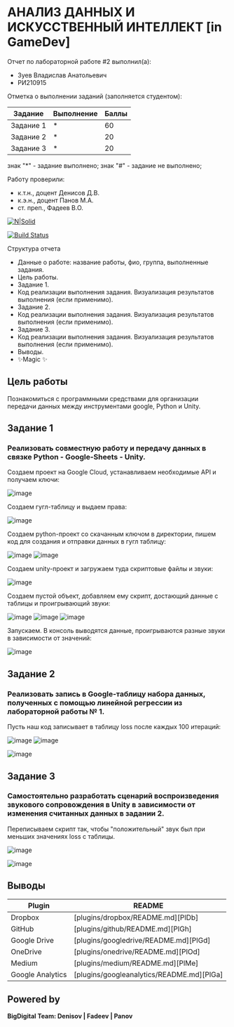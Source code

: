 # АНАЛИЗ ДАННЫХ И ИСКУССТВЕННЫЙ ИНТЕЛЛЕКТ [in GameDev]
Отчет по лабораторной работе #2 выполнил(а):
- Зуев Владислав Анатольевич
- РИ210915

Отметка о выполнении заданий (заполняется студентом):

| Задание | Выполнение | Баллы |
| ------ | ------ | ------ |
| Задание 1 | * | 60 |
| Задание 2 | * | 20 |
| Задание 3 | * | 20 |

знак "*" - задание выполнено; знак "#" - задание не выполнено;

Работу проверили:
- к.т.н., доцент Денисов Д.В.
- к.э.н., доцент Панов М.А.
- ст. преп., Фадеев В.О.

[![N|Solid](https://cldup.com/dTxpPi9lDf.thumb.png)](https://nodesource.com/products/nsolid)

[![Build Status](https://travis-ci.org/joemccann/dillinger.svg?branch=master)](https://travis-ci.org/joemccann/dillinger)

Структура отчета

- Данные о работе: название работы, фио, группа, выполненные задания.
- Цель работы.
- Задание 1.
- Код реализации выполнения задания. Визуализация результатов выполнения (если применимо).
- Задание 2.
- Код реализации выполнения задания. Визуализация результатов выполнения (если применимо).
- Задание 3.
- Код реализации выполнения задания. Визуализация результатов выполнения (если применимо).
- Выводы.
- ✨Magic ✨

## Цель работы
Познакомиться с программными средствами для организации передачи данных между инструментами google, Python и Unity.

## Задание 1
### Реализовать совместную работу и передачу данных в связке Python - Google-Sheets - Unity.

Создаем проект на Google Cloud, устанавливаем необходимые API и получаем ключи: 

![image](https://user-images.githubusercontent.com/49882084/195112762-432c4790-0c4e-4213-afdf-20ed427bef6b.png)


Создаем гугл-таблицу и выдаем права: 

![image](https://user-images.githubusercontent.com/49882084/195113495-ab909d8e-737c-4f0b-a17f-ea420d454a22.png)


Создаем python-проект со скачанным ключом в директории, пишем код для создания и отправки данных в гугл таблицу: 

![image](https://user-images.githubusercontent.com/49882084/195114658-be7aee87-b42d-471b-b24e-7af2f5fa988e.png)
![image](https://user-images.githubusercontent.com/49882084/195115180-e66a8f16-3a64-426d-87a5-caa2b7f53253.png)


Создаем unity-проект и загружаем туда скриптовые файлы и звуки:

![image](https://user-images.githubusercontent.com/49882084/195116435-9267d896-8fb3-431e-b25a-1859e8cbc979.png)


Создаем пустой объект, добавляем ему скрипт, достающий данные с таблицы и проигрывающий звуки:

![image](https://user-images.githubusercontent.com/49882084/195118371-5ff041cc-a410-4b32-8706-a353d541e78d.png)
![image](https://user-images.githubusercontent.com/49882084/195118473-ae7458d3-bbae-47e2-9b83-afabc4f5e545.png)
![image](https://user-images.githubusercontent.com/49882084/195118519-8d344eee-3949-40fd-8cf9-33cfd37c4238.png)


Запускаем. В консоль выводятся данные, проигрываются разные звуки в зависимости от значений:

![image](https://user-images.githubusercontent.com/49882084/195118955-5919bee9-d438-4b22-99e6-5bbe15882a83.png)



## Задание 2
### Реализовать запись в Google-таблицу набора данных, полученных с помощью линейной регрессии из лабораторной работы № 1. 

Пусть наш код записывает в таблицу loss после каждых 100 итераций:

![image](https://user-images.githubusercontent.com/49882084/195157797-023b5b7a-f295-4d06-8288-3899cf72323e.png)
![image](https://user-images.githubusercontent.com/49882084/195157848-817a5b67-0703-4264-9ebe-38c18e4e5374.png)

![image](https://user-images.githubusercontent.com/49882084/195157985-7ddbd995-44eb-401e-a41d-b888cb05780e.png)



## Задание 3
### Самостоятельно разработать сценарий воспроизведения звукового сопровождения в Unity в зависимости от изменения считанных данных в задании 2.

Переписываем скрипт так, чтобы "положительный" звук был при меньших значениях loss с таблицы.

![image](https://user-images.githubusercontent.com/49882084/195167571-e2c5bf14-9fac-40f2-8e77-d83c56bd8eb2.png)

![image](https://user-images.githubusercontent.com/49882084/195167706-b106ad7e-68a6-4a02-90e3-92bad5fa9899.png)


## Выводы



| Plugin | README |
| ------ | ------ |
| Dropbox | [plugins/dropbox/README.md][PlDb] |
| GitHub | [plugins/github/README.md][PlGh] |
| Google Drive | [plugins/googledrive/README.md][PlGd] |
| OneDrive | [plugins/onedrive/README.md][PlOd] |
| Medium | [plugins/medium/README.md][PlMe] |
| Google Analytics | [plugins/googleanalytics/README.md][PlGa] |

## Powered by

**BigDigital Team: Denisov | Fadeev | Panov**
